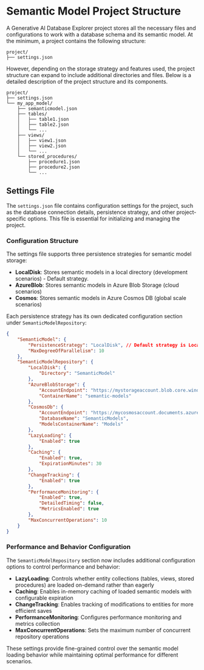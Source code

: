 # Semantic Model Project Structure

A Generative AI Database Explorer project stores all the necessary files and configurations to work with a database schema and its semantic model. At the minimum, a project contains the following structure:

```text
project/
├── settings.json
```

However, depending on the storage strategy and features used, the project structure can expand to include additional directories and files. Below is a detailed description of the project structure and its components.

```text
project/
├── settings.json
└── my_app_model/
    ├── semanticmodel.json
    ├── tables/
    │   ├── table1.json
    │   ├── table2.json
    │   └── ...
    ├── views/
    │   ├── view1.json
    │   ├── view2.json
    │   └── ...
    └── stored_procedures/
        ├── procedure1.json
        ├── procedure2.json
        └── ...
```

## Settings File

The `settings.json` file contains configuration settings for the project, such as the database connection details, persistence strategy, and other project-specific options. This file is essential for initializing and managing the project.

### Configuration Structure

The settings file supports three persistence strategies for semantic model storage:

- **LocalDisk**: Stores semantic models in a local directory (development scenarios) - Default strategy.
- **AzureBlob**: Stores semantic models in Azure Blob Storage (cloud scenarios)  
- **Cosmos**: Stores semantic models in Azure Cosmos DB (global scale scenarios)

Each persistence strategy has its own dedicated configuration section under `SemanticModelRepository`:

```json
{
    "SemanticModel": {
        "PersistenceStrategy": "LocalDisk", // Default strategy is LocalDisk
        "MaxDegreeOfParallelism": 10
    },
    "SemanticModelRepository": {
        "LocalDisk": {
            "Directory": "SemanticModel"
        },
        "AzureBlobStorage": {
            "AccountEndpoint": "https://mystorageaccount.blob.core.windows.net",
            "ContainerName": "semantic-models"
        },
        "CosmosDb": {
            "AccountEndpoint": "https://mycosmosaccount.documents.azure.com:443/",
            "DatabaseName": "SemanticModels",
            "ModelsContainerName": "Models"
        },
        "LazyLoading": {
            "Enabled": true
        },
        "Caching": {
            "Enabled": true,
            "ExpirationMinutes": 30
        },
        "ChangeTracking": {
            "Enabled": true
        },
        "PerformanceMonitoring": {
            "Enabled": true,
            "DetailedTiming": false,
            "MetricsEnabled": true
        },
        "MaxConcurrentOperations": 10
    }
}
```

### Performance and Behavior Configuration

The `SemanticModelRepository` section now includes additional configuration options to control performance and behavior:

- **LazyLoading**: Controls whether entity collections (tables, views, stored procedures) are loaded on-demand rather than eagerly
- **Caching**: Enables in-memory caching of loaded semantic models with configurable expiration
- **ChangeTracking**: Enables tracking of modifications to entities for more efficient saves  
- **PerformanceMonitoring**: Configures performance monitoring and metrics collection
- **MaxConcurrentOperations**: Sets the maximum number of concurrent repository operations

These settings provide fine-grained control over the semantic model loading behavior while maintaining optimal performance for different scenarios.
